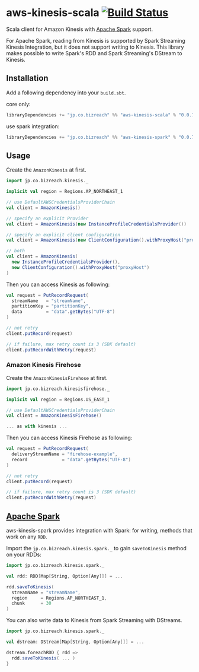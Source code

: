 aws-kinesis-scala [![Build Status](https://travis-ci.org/bizreach/aws-kinesis-scala.svg?branch=master)](https://travis-ci.org/bizreach/aws-kinesis-scala)
========

Scala client for Amazon Kinesis with [Apache Spark](#apache-spark) support.

For Apache Spark, reading from Kinesis is supported by Spark Streaming Kinesis Integration, but it does not support writing to Kinesis. This library makes possible to write Spark's RDD and Spark Streaming's DStream to Kinesis.

## Installation

Add a following dependency into your `build.sbt`.

core only:
```scala
libraryDependencies += "jp.co.bizreach" %% "aws-kinesis-scala" % "0.0.7"
```

use spark integration:
```scala
libraryDependencies += "jp.co.bizreach" %% "aws-kinesis-spark" % "0.0.7"
```

## Usage

Create the `AmazonKinesis` at first.

```scala
import jp.co.bizreach.kinesis._

implicit val region = Regions.AP_NORTHEAST_1

// use DefaultAWSCredentialsProviderChain
val client = AmazonKinesis()

// specify an explicit Provider
val client = AmazonKinesis(new InstanceProfileCredentialsProvider())

// specify an explicit client configuration
val client = AmazonKinesis(new ClientConfiguration().withProxyHost("proxyHost"))

// both
val client = AmazonKinesis(
  new InstanceProfileCredentialsProvider(),
  new ClientConfiguration().withProxyHost("proxyHost")
)
```

Then you can access Kinesis as following:

```scala
val request = PutRecordRequest(
  streamName   = "streamName",
  partitionKey = "partitionKey",
  data         = "data".getBytes("UTF-8")
)

// not retry
client.putRecord(request)

// if failure, max retry count is 3 (SDK default)
client.putRecordWithRetry(request)
```

### Amazon Kinesis Firehose

Create the `AmazonKinesisFirehose` at first.

```scala
import jp.co.bizreach.kinesisfirehose._

implicit val region = Regions.US_EAST_1

// use DefaultAWSCredentialsProviderChain
val client = AmazonKinesisFirehose()

... as with kinesis ...
```

Then you can access Kinesis Firehose as following:

```scala
val request = PutRecordRequest(
  deliveryStreamName = "firehose-example",
  record             = "data".getBytes("UTF-8")
)

// not retry
client.putRecord(request)

// if failure, max retry count is 3 (SDK default)
client.putRecordWithRetry(request)
```

## [Apache Spark][]

aws-kinesis-spark provides integration with Spark: for writing, methods that work on any `RDD`.

Import the `jp.co.bizreach.kinesis.spark._` to gain `saveToKinesis` method on your RDDs:

```scala
import jp.co.bizreach.kinesis.spark._

val rdd: RDD[Map[String, Option[Any]]] = ...

rdd.saveToKinesis(
  streamName = "streamName",
  region     = Regions.AP_NORTHEAST_1,
  chunk      = 30
)
```

You can also write data to Kinesis from Spark Streaming with DStreams.

```scala
import jp.co.bizreach.kinesis.spark._

val dstream: DStream[Map[String, Option[Any]]] = ...

dstream.foreachRDD { rdd =>
  rdd.saveToKinesis( ... )
}
```

[Apache Spark]: http://spark.apache.org
